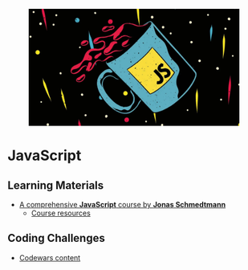  <p align="center">
    <a title="Javscript 2021 by Jonas Scmedtmann" href="https://www.udemy.com/course/the-complete-javascript-course/">
    <img width="420" src="../assets/images/javascript.jpg">
    </a>
</p>

# JavaScript

## Learning Materials

- [A comprehensive **JavaScript** course by **Jonas Schmedtmann**](https://www.udemy.com/course/the-complete-javascript-course/)
  - [Course resources](https://github.com/jonasschmedtmann/complete-javascript-course)

## Coding Challenges

- [Codewars content](/codewars)
